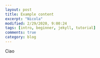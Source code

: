```yaml
---
layout: post
title: Example content
excerpt: "Nicola"
modified: 2/29/2020, 9:00:24
tags: [intro, beginner, jekyll, tutorial]
comments: true
category: blog
---
```


Ciao
